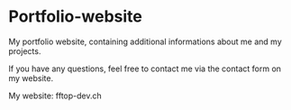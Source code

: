 # Portfolio-website
My portfolio website, containing additional informations 
about me and my projects.


If you have any questions, feel free to contact me via the contact form on my website.

My website:
fftop-dev.ch






